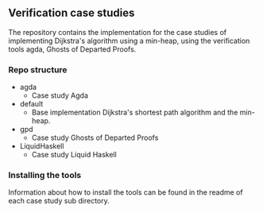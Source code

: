 ## Verification case studies

The repository contains the implementation for the case studies of implementing Dijkstra's algorithm using a min-heap, using the verification tools agda, Ghosts of Departed Proofs.

### Repo structure
- agda
  - Case study Agda
- default
  - Base implementation Dijkstra's shortest path algorithm and the min-heap.
- gpd
  - Case study Ghosts of Departed Proofs
- LiquidHaskell
  - Case study Liquid Haskell

### Installing the tools
Information about how to install the tools can be found in the readme of each case study sub directory.
